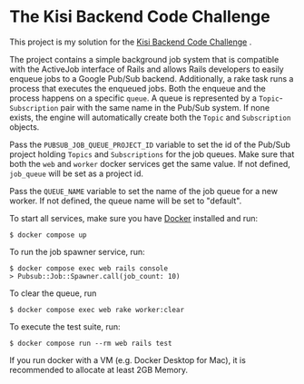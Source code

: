 # The Kisi Backend Code Challenge

This project is my solution for the [Kisi Backend Code Challenge](https://gist.github.com/ce07c3/59fad76f82b39c6b9d3728f4333379ca) .

The project contains a simple background job system that is compatible with the ActiveJob interface of Rails and 
allows Rails developers to easily enqueue jobs to a Google Pub/Sub backend. Additionally, a rake task runs a process 
that executes the enqueued jobs. Both the enqueue and the process happens on a specific `queue`. 
A queue is represented by a `Topic`-`Subscription` pair with the same name in the Pub/Sub system. If none exists, 
the engine will automatically create both the `Topic` and `Subscription` objects.  

Pass the `PUBSUB_JOB_QUEUE_PROJECT_ID` variable to set the id of the Pub/Sub project holding `Topics` 
and `Subscriptions` for the job queues. Make sure that both the `web` and `worker` docker services get the same value.
If not defined, `job_queue` will be set as a project id.

Pass the `QUEUE_NAME` variable to set the name of the job queue for a new worker. If not defined, 
the queue name will be set to "default".


To start all services, make sure you have [Docker](https://www.docker.com/products/docker-desktop/) installed and run:
```
$ docker compose up
```

To run the job spawner service, run:
```
$ docker compose exec web rails console
> Pubsub::Job::Spawner.call(job_count: 10)
```


To clear the queue, run
```
$ docker compose exec web rake worker:clear
```


To execute the test suite, run:
```
$ docker compose run --rm web rails test
```



If you run docker with a VM (e.g. Docker Desktop for Mac), it is recommended to allocate at least 2GB Memory.
